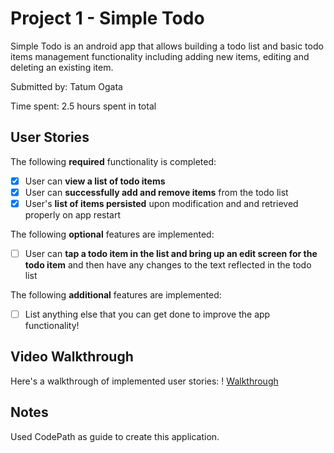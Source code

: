 # Project 1 - Simple Todo 

Simple Todo is an android app that allows building a todo list and basic todo items management functionality including adding new items, editing and deleting an existing item.

Submitted by: Tatum Ogata

Time spent: 2.5 hours spent in total

## User Stories

The following **required** functionality is completed:

* [x] User can **view a list of todo items**
* [x] User can **successfully add and remove items** from the todo list
* [x] User's **list of items persisted** upon modification and and retrieved properly on app restart

The following **optional** features are implemented:

* [ ] User can **tap a todo item in the list and bring up an edit screen for the todo item** and then have any changes to the text reflected in the todo list

The following **additional** features are implemented:

* [ ] List anything else that you can get done to improve the app functionality!

## Video Walkthrough

Here's a walkthrough of implemented user stories:
! [Walkthrough](simple_todo_video.mp4)

## Notes

Used CodePath as guide to create this application.

